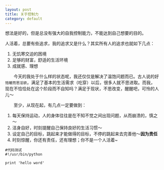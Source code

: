 ```yaml
---
layout: post
title: 关于控制力
category: default
---
```


想法是好的，但是总没有强大的自我控制能力，不能达到自己想要的目的。

  人活着，总要有些追求，我的追求又是什么？其实所有人的追求也就如下几点：

  1. 无饥寒交迫的困境
  2. 足够的财富，舒适的生活环境
  3. 成就感、理想

  　　今天的我处于什么样的状态呢，我还仅仅是解决了温饱问题而已。古人说的好`饱暖而思淫欲`，满足了基本的生活需求（吃穿）以后，很多人就不思进取。而我，现在不恰恰处在这个阶段而不自知吗？满足于现状，不思改变，醒醒吧，可怜的人儿～

  　　至少，从现在起，有几点一定要做到：
  
  1. 每天保持运动，人的身体往往是在不知不觉之间出现问题，从而崩溃的，慎之～
  2. 洁身自好，时刻提醒自己保持良好的生活习惯～
  3. 设定自己的目标，跳起来才能做得的目标，不停的跳起来去完善他～**因为责任**
  4. 时刻惊醒，你还有责任，还有理想；你不是一个人活着~

```
#代码测试
#!/usr/bin/python

print 'hello word'
```

